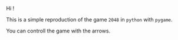 Hi !

This is a simple reproduction of the game `2048` in `python` with `pygame`.

You can controll the game with the arrows.